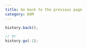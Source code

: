 ```yaml
---
title: Go back to the previous page
category: DOM
---
```


```js
history.back();

// Or
history.go(-1);
```
